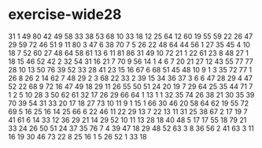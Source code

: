 # exercise-wide28
31
1
49
80
42
49
58
33
38
53
68
10
33
18
12
25
64
12
60
19
55
59
22
26
47
29
59
72
46
51
9
11
80
3
47
6
38
70
7
5
26
22
48
64
44
56
1
27
35
45
4
10
18
7
52
60
27
48
64
58
61
13
6
11
81
86
31
49
10
72
21
1
22
61
23
8
48
27
1
18
15
46
52
42
2
32
54
31
16
21
7
70
9
56
14
1
4
6
7
20
21
27
12
43
55
77
77
28
10
13
50
76
39
52
33
28
41
23
15
16
67
6
68
51
45
48
10
9
1
3
35
72
77
1
26
8
26
2
14
62
7
48
29
2
3
68
22
33
2
39
15
34
36
37
3
6
6
47
28
29
4
47
52
22
68
9
72
16
47
49
18
29
11
26
55
50
51
24
20
19
7
29
64
25
35
44
71
7
1
2
5
10
28
3
50
62
61
32
17
26
29
66
64
1
13
1
1
32
35
74
26
38
21
30
35
39
70
39
54
31
33
20
17
18
27
73
10
11
9
1
15
1
66
30
46
20
58
64
62
19
55
72
69
5
16
25
16
14
25
66
6
22
46
11
22
29
13
7
22
13
11
31
25
38
67
2
17
19
7
41
61
6
14
33
12
36
29
21
14
29
52
10
11
13
28
18
40
48
5
17
17
55
18
79
21
33
24
26
50
51
24
37
35
76
7
4
39
47
18
29
48
52
63
3
8
36
56
2
41
63
3
11
16
19
30
46
73
22
8
25
16
1
5
26
52
1
33
18
